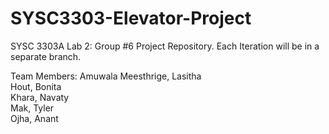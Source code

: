 # SYSC3303-Elevator-Project
SYSC 3303A  Lab 2: Group #6 Project Repository. Each Iteration will be in a separate branch. 

Team Members:
  Amuwala Meesthrige, Lasitha <br>
  Hout, Bonita  <br>
  Khara, Navaty <br>
  Mak, Tyler    <br>
  Ojha, Anant   <br>
